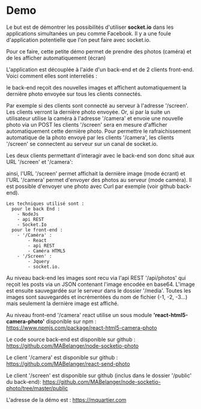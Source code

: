 # Demo
Le but est de démontrer les possibilités d'utiliser **socket.io** dans les applications simultanées un peu comme Facebook. Il y a une foule d'application potentielle que l'on peut faire avec socket.io.

Pour ce faire, cette petite démo permet de prendre des photos (caméra) et de les afficher automatiquement (écran)

L'application est découplée à l'aide d'un back-end et de 2 clients front-end. Voici comment elles sont interreliés :

le back-end reçoit des nouvelles images et affichent automatiquement la dernière photo envoyée sur tous les clients connectés.

Par exemple si des clients sont connecté au serveur à l'adresse '/screen'. Les clients verront la dernière photo envoyée. Or, si par la suite un utilisateur utilise la caméra à l'adresse '/camera' et envoie une nouvelle photo via un POST les clients '/screen' sera en mesure d'afficher automatiquement cette dernière photo. Pour permettre le rafraichissement automatique de la photo envoyé par les clients '/camera', les clients '/screen' se connectent au serveur sur un canal de socket.io.

Les deux clients permettant d'interagir avec le back-end son donc situé aux URL '/screen' et '/camera':

ainsi, l'URL '/screen' permet affichait la dernière image (mode écrant) et l'URL '/camera' permet d'envoyer des photos au serveur (mode caméra). Il est possible d'envoyer une photo avec Curl par exemple (voir github back-end).

```
Les techniques utilisé sont :
  pour le back End :
    - NodeJs
    - api REST
    - Socket.Io
  pour le front-end :
    - '/Caméra' :
        - React
        - api REST
        - Caméra HTML5
    - '/Screen' :
        - Jquery
        - socket.io.
```

Au niveau back-end les images sont recu via l'api REST '/api/photos' qui reçoit les posts via un JSON contenant l'image encodée en base64. L'image est ensuite sauvegardée sur le serveur dans le dossier '/media'. Toutes les images sont sauvegardés et incrémentées du nom de fichier (-1, -2, -3...) mais seulement la dernière image est affiché.


Au niveau front-end '/camera' react utilise un sous module **'react-html5-camera-photo'** disponible sur npm :
https://www.npmjs.com/package/react-html5-camera-photo

Le code source back-end est disponible sur github :
https://github.com/MABelanger/node-socketio-photo

Le client '/camera' est disponible sur github :
https://github.com/MABelanger/react-send-photo

Le client '/screen' est disponible sur github (inclus dans le dossier '/public' du back-end):
https://github.com/MABelanger/node-socketio-photo/tree/master/public

L'adresse de la démo est : https://mquartier.com
